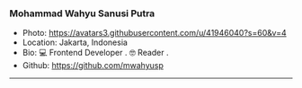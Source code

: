 ### Mohammad Wahyu Sanusi Putra
- Photo: https://avatars3.githubusercontent.com/u/41946040?s=60&v=4
- Location: Jakarta, Indonesia
- Bio: 💻 Frontend Developer . 🤓 Reader .
- Github: https://github.com/mwahyusp
***
